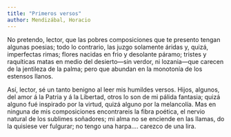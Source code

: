 ```yaml
---
title: "Primeros versos"
author: Mendizábal, Horacio
---
```

<div data-schema-version="8"><p>No pretendo, lector, que las pobres composiciones que te presento tengan algunas poesias; todo lo contrario, las juzgo solamente áridas y, quizá, imperfectas rimas; flores nacidas en frio y desolante páramo; tristes y raquíticas matas en medio del desierto—sin verdor, ni lozania—que carecen de la jentileza de la palma; pero que abundan en la monotonía de los estensos llanos.</p> <p>Así, lector, sé un tanto benigno al leer mis humildes versos. Hijos, algunos, del amor á la Patria y á la Libertad, otros lo son de mi pálida fantasia; quizá alguno fué inspirado por la virtud, quizá alguno por la melancolía. Mas en ninguna de mis composiciones encontrareis la fibra poética, el nervio natural de los sublimes soñadores; mi alma no se enciende en las llamas, do la quisiese ver fulgurar; no tengo una harpa.... carezco de una lira.</p> </div>